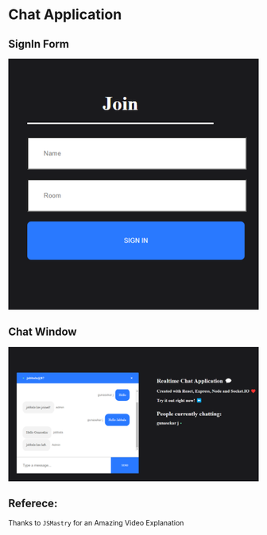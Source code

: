 # Chat Application

## SignIn Form

<img src="https://github.com/jabbala/chat-app/blob/main/Result/SignIn.png"/>

## Chat Window
<img src="https://github.com/jabbala/chat-app/blob/main/Result/ChatWindow.png"/>

## Referece:
Thanks to `JSMastry` for an Amazing Video Explanation
